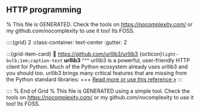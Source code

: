 ## HTTP programming  

% This file is GENERATED. Check the tools on https://nocomplexity.com/ or my github.com/nocomplexity to use it too! Its FOSS. 

::::{grid} 2
:class-container: text-center
:gutter: 2

:::{grid-item-card}
:link: https://github.com/urllib3/urllib3 
{octicon}`light-bulb;1em;caption-text` **urllib3**
^^^
urllib3 is a powerful, user-friendly HTTP client for Python. Much of the Python ecosystem already uses urllib3 and you should too. urllib3 brings many critical features that are missing from the Python standard libraries:
+++
[Read more or use this reference »](https://github.com/urllib3/urllib3)
:::


:::: 
 % End of Grid 
% This file is GENERATED using a simple tool. Check the tools on https://nocomplexity.com/ or my github.com/nocomplexity to use it too! Its FOSS. 


